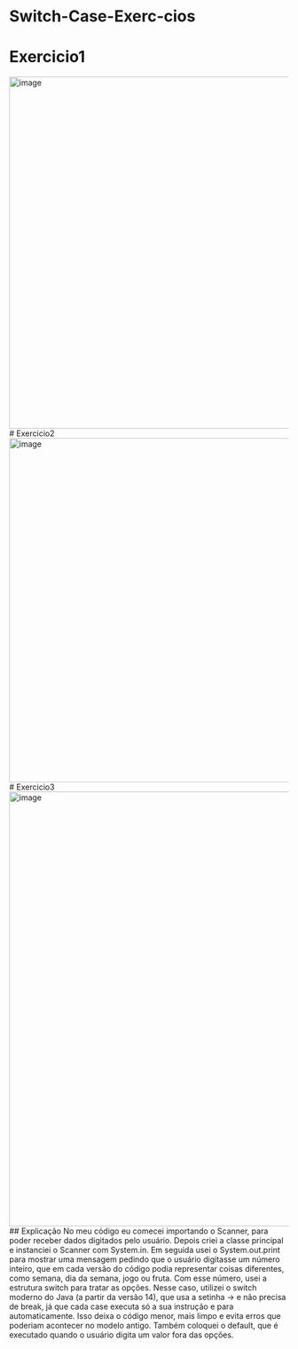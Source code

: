 # Switch-Case-Exerc-cios
# Exercicio1
<img width="1092" height="634" alt="image" src="https://github.com/user-attachments/assets/b5ec9ccb-b93f-475d-b9f1-c14c695a29e2" />
# Exercicio2
<img width="978" height="620" alt="image" src="https://github.com/user-attachments/assets/4c5df10f-ee6a-4d26-851c-3b98fac69502" />
# Exercicio3
<img width="952" height="783" alt="image" src="https://github.com/user-attachments/assets/a276ce26-5b23-4383-acda-a63f516b7a72" />
## Explicação
No meu código eu comecei importando o Scanner, para poder receber dados digitados pelo usuário. Depois criei a classe principal e instanciei o Scanner com System.in. Em seguida usei o System.out.print para mostrar uma mensagem pedindo que o usuário digitasse um número inteiro, que em cada versão do código podia representar coisas diferentes, como semana, dia da semana, jogo ou fruta. Com esse número, usei a estrutura switch para tratar as opções. Nesse caso, utilizei o switch moderno do Java (a partir da versão 14), que usa a setinha -> e não precisa de break, já que cada case executa só a sua instrução e para automaticamente. Isso deixa o código menor, mais limpo e evita erros que poderiam acontecer no modelo antigo. Também coloquei o default, que é executado quando o usuário digita um valor fora das opções.


